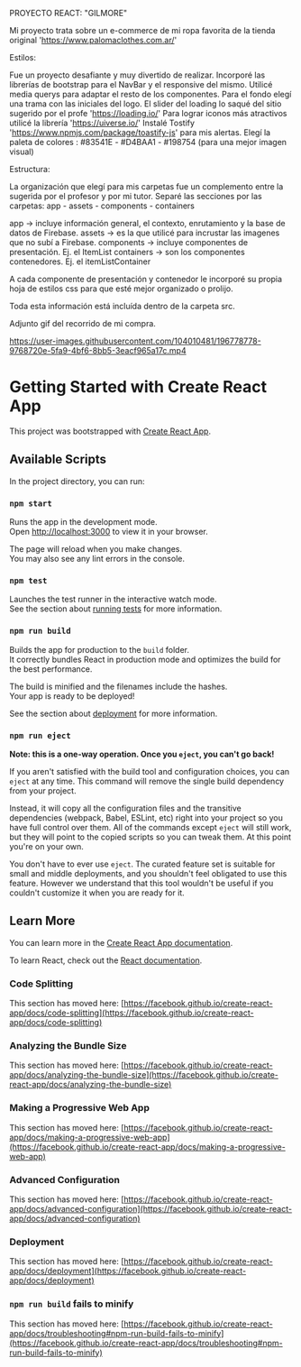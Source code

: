 
PROYECTO REACT: "GILMORE"

Mi proyecto trata sobre un e-commerce de mi ropa favorita de la tienda original 'https://www.palomaclothes.com.ar/' 

Estilos:

Fue un proyecto desafiante y muy divertido de realizar. 
Incorporé las librerías de bootstrap para el NavBar y el responsive del mismo. 
Utilicé media querys para adaptar el resto de los componentes.
Para el fondo elegí una trama con las iniciales del logo.
El slider del loading lo saqué del sitio sugerido por el profe 'https://loading.io/'
Para lograr iconos más atractivos utilicé la librería 'https://uiverse.io/'
Instalé Tostify 'https://www.npmjs.com/package/toastify-js' para mis alertas.
Elegí la paleta de colores :  #83541E - #D4BAA1 - #198754   (para una mejor imagen visual)


Estructura:

La organización que elegí para mis carpetas fue un complemento entre la sugerida por el profesor y por mi tutor. 
Separé las secciones por las carpetas: app - assets - components - containers

app -> incluye información general, el contexto, enrutamiento y la base de datos de Firebase.
assets -> es la que utilicé para incrustar las imagenes que no subí a Firebase.
components -> incluye componentes de presentación. Ej. el ItemList
containers -> son los componentes contenedores. Ej. el itemListContainer

A cada componente de presentación y contenedor le incorporé su propia hoja de estilos css para que esté mejor organizado o prolijo.

Toda esta información está incluída dentro de la carpeta src.



Adjunto gif del recorrido de mi compra.

https://user-images.githubusercontent.com/104010481/196778778-9768720e-5fa9-4bf6-8bb5-3eacf965a17c.mp4


# Getting Started with Create React App

This project was bootstrapped with [Create React App](https://github.com/facebook/create-react-app).

## Available Scripts

In the project directory, you can run:

### `npm start`

Runs the app in the development mode.\
Open [http://localhost:3000](http://localhost:3000) to view it in your browser.

The page will reload when you make changes.\
You may also see any lint errors in the console.

### `npm test`

Launches the test runner in the interactive watch mode.\
See the section about [running tests](https://facebook.github.io/create-react-app/docs/running-tests) for more information.

### `npm run build`

Builds the app for production to the `build` folder.\
It correctly bundles React in production mode and optimizes the build for the best performance.

The build is minified and the filenames include the hashes.\
Your app is ready to be deployed!

See the section about [deployment](https://facebook.github.io/create-react-app/docs/deployment) for more information.

### `npm run eject`

**Note: this is a one-way operation. Once you `eject`, you can't go back!**

If you aren't satisfied with the build tool and configuration choices, you can `eject` at any time. This command will remove the single build dependency from your project.

Instead, it will copy all the configuration files and the transitive dependencies (webpack, Babel, ESLint, etc) right into your project so you have full control over them. All of the commands except `eject` will still work, but they will point to the copied scripts so you can tweak them. At this point you're on your own.

You don't have to ever use `eject`. The curated feature set is suitable for small and middle deployments, and you shouldn't feel obligated to use this feature. However we understand that this tool wouldn't be useful if you couldn't customize it when you are ready for it.

## Learn More

You can learn more in the [Create React App documentation](https://facebook.github.io/create-react-app/docs/getting-started).

To learn React, check out the [React documentation](https://reactjs.org/).

### Code Splitting

This section has moved here: [https://facebook.github.io/create-react-app/docs/code-splitting](https://facebook.github.io/create-react-app/docs/code-splitting)

### Analyzing the Bundle Size

This section has moved here: [https://facebook.github.io/create-react-app/docs/analyzing-the-bundle-size](https://facebook.github.io/create-react-app/docs/analyzing-the-bundle-size)

### Making a Progressive Web App

This section has moved here: [https://facebook.github.io/create-react-app/docs/making-a-progressive-web-app](https://facebook.github.io/create-react-app/docs/making-a-progressive-web-app)

### Advanced Configuration

This section has moved here: [https://facebook.github.io/create-react-app/docs/advanced-configuration](https://facebook.github.io/create-react-app/docs/advanced-configuration)

### Deployment

This section has moved here: [https://facebook.github.io/create-react-app/docs/deployment](https://facebook.github.io/create-react-app/docs/deployment)

### `npm run build` fails to minify

This section has moved here: [https://facebook.github.io/create-react-app/docs/troubleshooting#npm-run-build-fails-to-minify](https://facebook.github.io/create-react-app/docs/troubleshooting#npm-run-build-fails-to-minify)
